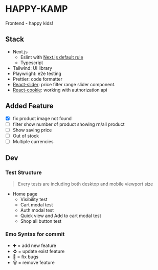 # HAPPY-KAMP

Frontend - happy kids!

## Stack

- Next.js
  - Eslint with [Next.js default rule](https://nextjs.org/docs/basic-features/eslint)
  - Typescript
- Tailwind: UI library
- Playwright: e2e testing
- Prettier: code formatter
- [React-slider](https://zillow.github.io/react-slider/#reactsliderhttps://zillow.github.io/react-slider): price filter range slider component.
- [React-cookie](https://github.com/reactivestack/cookies.git): working with authorization api

## Added Feature

- [x] fix product image not found
- [ ] filter show number of product showing rn/all product
- [ ] Show saving price
- [ ] Out of stock
- [ ] Multiple currencies

## Dev

### Test Structure

> Every tests are including both desktop and mobile viewport size

- Home page
  - Visibility test
  - Cart modal test
  - Auth modal test
  - Quick view and Add to cart modal test
  - Shop all button test

### Emo Syntax for commit

- ➕ = add new feature
- ♻️ = update exist feature
- 🔨 = fix bugs
- 🗑 = remove feature
